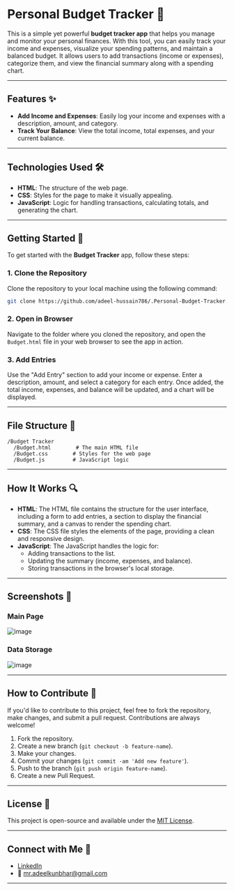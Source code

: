 # Personal Budget Tracker 💸

This is a simple yet powerful **budget tracker app** that helps you manage and monitor your personal finances. With this tool, you can easily track your income and expenses, visualize your spending patterns, and maintain a balanced budget. It allows users to add transactions (income or expenses), categorize them, and view the financial summary along with a spending chart.

---

## Features ✨

- **Add Income and Expenses**: Easily log your income and expenses with a description, amount, and category.
- **Track Your Balance**: View the total income, total expenses, and your current balance.

---

## Technologies Used 🛠️

- **HTML**: The structure of the web page.
- **CSS**: Styles for the page to make it visually appealing.
- **JavaScript**: Logic for handling transactions, calculating totals, and generating the chart.
---

## Getting Started 🚀

To get started with the **Budget Tracker** app, follow these steps:

### 1. Clone the Repository

Clone the repository to your local machine using the following command:

```bash
git clone https://github.com/adeel-hussain786/.Personal-Budget-Tracker.git
```

### 2. Open in Browser

Navigate to the folder where you cloned the repository, and open the `Budget.html` file in your web browser to see the app in action.

### 3. Add Entries

Use the "Add Entry" section to add your income or expense. Enter a description, amount, and select a category for each entry. Once added, the total income, expenses, and balance will be updated, and a chart will be displayed.

---

## File Structure 📁

```
/Budget Tracker
  /Budget.html        # The main HTML file
  /Budget.css        # Styles for the web page
  /Budget.js         # JavaScript logic
```

---

## How It Works 🔍

- **HTML**: The HTML file contains the structure for the user interface, including a form to add entries, a section to display the financial summary, and a canvas to render the spending chart.
- **CSS**: The CSS file styles the elements of the page, providing a clean and responsive design.
- **JavaScript**: The JavaScript handles the logic for:
  - Adding transactions to the list.
  - Updating the summary (income, expenses, and balance).
  - Storing transactions in the browser's local storage.
    

---

## Screenshots 📸

### Main Page
![image](https://github.com/user-attachments/assets/6cfb8e29-c79b-4a59-bdc6-ed47898eb46a)


### Data Storage 
![image](https://github.com/user-attachments/assets/4d228270-100f-4ab7-80fc-801a6dfc2683)

---

## How to Contribute 🤝

If you'd like to contribute to this project, feel free to fork the repository, make changes, and submit a pull request. Contributions are always welcome!

1. Fork the repository.
2. Create a new branch (`git checkout -b feature-name`).
3. Make your changes.
4. Commit your changes (`git commit -am 'Add new feature'`).
5. Push to the branch (`git push origin feature-name`).
6. Create a new Pull Request.

---

## License 📜

This project is open-source and available under the [MIT License](LICENSE).

---

## Connect with Me 🤗

- [LinkedIn](https://www.linkedin.com/in/adeel-hussain-b2a0a5302/)
- 📧 [mr.adeelkunbhar@gmail.com](mailto:your-email@example.com)
 ---
